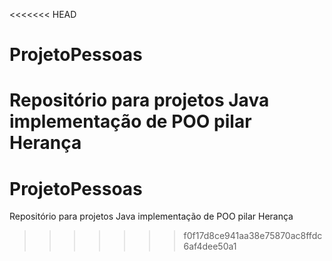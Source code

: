 <<<<<<< HEAD
# ProjetoPessoas
Repositório para projetos Java implementação de POO pilar Herança
=======
# ProjetoPessoas
Repositório para projetos Java implementação de POO pilar Herança
>>>>>>> f0f17d8ce941aa38e75870ac8ffdc6af4dee50a1
